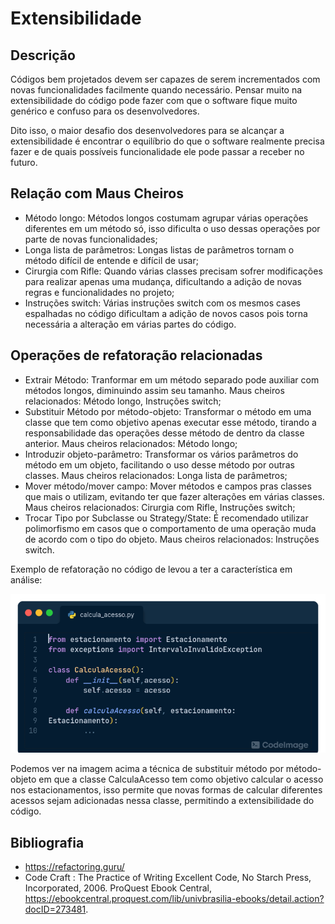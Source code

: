 # Extensibilidade

## Descrição

Códigos bem projetados devem ser capazes de serem incrementados com novas funcionalidades 
facilmente quando necessário. Pensar muito na extensibilidade do código pode fazer com que
o software fique muito genérico e confuso para os desenvolvedores.

Dito isso, o maior desafio dos desenvolvedores para se alcançar a extensibilidade é 
encontrar o equilíbrio do que o software realmente precisa fazer e de quais possíveis
funcionalidade ele pode passar a receber no futuro.

## Relação com Maus Cheiros

- Método longo: Métodos longos costumam agrupar várias operações diferentes em um método só, isso dificulta o uso dessas operações por parte de novas funcionalidades;
- Longa lista de parâmetros: Longas listas de parâmetros tornam o método difícil de entende e difícil de usar;
- Cirurgia com Rifle: Quando várias classes precisam sofrer modificações para realizar apenas uma mudança, dificultando a adição de novas regras e funcionalidades no projeto;
- Instruções switch: Várias instruções switch com os mesmos cases espalhadas no código dificultam a adição de novos casos pois torna necessária a alteração em várias partes do código.

## Operações de refatoração relacionadas

- Extrair Método: Tranformar em um método separado pode auxiliar com métodos longos, diminuindo assim seu tamanho. Maus cheiros relacionados: Método longo, Instruções switch;
- Substituir Método por método-objeto: Transformar o método em uma classe que tem como objetivo apenas executar esse método, tirando a responsabilidade das operações desse método de dentro da classe anterior. Maus cheiros relacionados: Método longo;
- Introduzir objeto-parâmetro: Transformar os vários parâmetros do método em um objeto, facilitando o uso desse método por outras classes. Maus cheiros relacionados: Longa lista de parâmetros;
- Mover método/mover campo: Mover métodos e campos pras classes que mais o utilizam, evitando ter que fazer alterações em várias classes. Maus cheiros relacionados: Cirurgia com Rifle, Instruções switch;
- Trocar Tipo por Subclasse ou Strategy/State: É recomendado utilizar polimorfismo em casos que o comportamento de uma operação muda de acordo com o tipo do objeto. Maus cheiros relacionados: Instruções switch.

Exemplo de refatoração no código de levou a ter a característica em análise:

![](./assets/extensibilidade.png)

Podemos ver na imagem acima a técnica de substituir método por método-objeto em que a classe CalculaAcesso tem como objetivo calcular o acesso nos estacionamentos, isso permite que novas formas de calcular diferentes acessos sejam adicionadas nessa classe, permitindo a extensibilidade do código.

## Bibliografia

* https://refactoring.guru/
* Code Craft : The Practice of Writing Excellent Code, No Starch Press, Incorporated, 2006. ProQuest Ebook Central, https://ebookcentral.proquest.com/lib/univbrasilia-ebooks/detail.action?docID=273481.